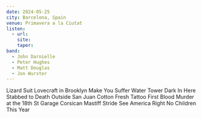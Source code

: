 ```yaml
---
date: 2024-05-25
city: Barcelona, Spain
venue: Primavera a la Ciutat
listen:
  - url: 
    site: 
    taper: 
band:
  - John Darnielle
  - Peter Hughes
  - Matt Douglas
  - Jon Wurster
---
```

Lizard Suit
Lovecraft in Brooklyn
Make You Suffer
Water Tower
Dark In Here
Stabbed to Death Outside San Juan
Cotton
Fresh Tattoo
First Blood
Murder at the 18th St Garage
Corsican Mastiff Stride
See America Right
No Children
This Year
